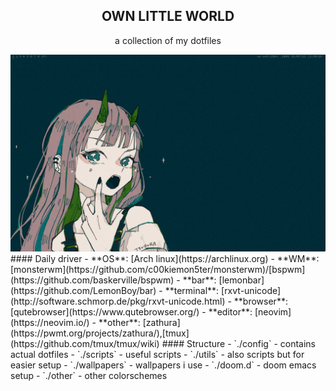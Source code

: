 <div align="center">
  
## OWN LITTLE WORLD
a collection of my dotfiles
  
<img width="800" src="./assets/main.png">
  
</div>
#### Daily driver
- **OS**: [Arch linux](https://archlinux.org)
- **WM**: [monsterwm](https://github.com/c00kiemon5ter/monsterwm)/[bspwm](https://github.com/baskerville/bspwm)
- **bar**: [lemonbar](https://github.com/LemonBoy/bar)
- **terminal**: [rxvt-unicode](http://software.schmorp.de/pkg/rxvt-unicode.html)
- **browser**: [qutebrowser](https://www.qutebrowser.org/)
- **editor**: [neovim](https://neovim.io/)
- **other**: [zathura](https://pwmt.org/projects/zathura/),[tmux](https://github.com/tmux/tmux/wiki)
#### Structure
- `./config` - contains actual dotfiles
- `./scripts` - useful scripts
- `./utils` - also scripts but for easier setup
- `./wallpapers` - wallpapers i use
- `./doom.d` - doom emacs setup
- `./other` - other colorschemes
